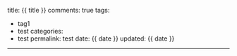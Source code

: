 title: {{ title }}
comments: true
tags:
  - tag1
  - test
categories:
  - test
permalink: test
date: {{ date }}
updated: {{ date }}
---
